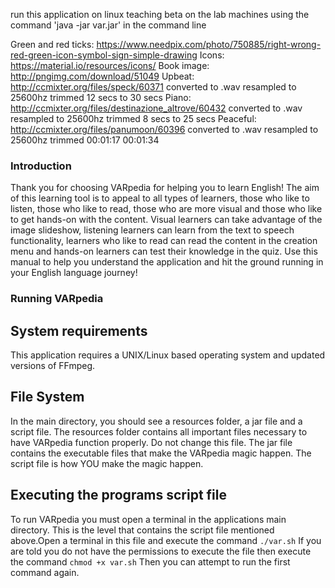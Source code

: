 run this application on linux teaching beta on the lab machines
using the command 'java -jar var.jar' in the command line

Green and red ticks: https://www.needpix.com/photo/750885/right-wrong-red-green-icon-symbol-sign-simple-drawing
Icons: https://material.io/resources/icons/
Book image: http://pngimg.com/download/51049
Upbeat: http://ccmixter.org/files/speck/60371 converted to .wav resampled to 25600hz trimmed 12 secs to 30 secs
Piano: http://ccmixter.org/files/destinazione_altrove/60432 converted to .wav resampled to 25600hz trimmed 8 secs to 25 secs
Peaceful: http://ccmixter.org/files/panumoon/60396 converted to .wav resampled to 25600hz trimmed 00:01:17  00:01:34

### Introduction
Thank you for choosing VARpedia for helping you to learn English! The aim of this learning tool is to appeal to all types of learners, those who like to listen, those who like to read, those who are more visual and those who like to get hands-on with the content. 
Visual learners can take advantage of the image slideshow, listening learners can learn from the text to speech functionality, learners who like to read can read the content in the creation menu and hands-on learners can test their knowledge in the quiz.
Use this manual to help you understand the application and hit the ground running in your English language journey!
### Running VARpedia
## System requirements
This application requires a UNIX/Linux based operating system and updated versions of FFmpeg.
## File System
In the main directory, you should see a resources folder, a jar file and a script file. The resources folder contains all important files necessary to have VARpedia function properly. Do not change this file.
The jar file contains the executable files that make the VARpedia magic happen. The script file is how YOU make the magic happen.
## Executing the programs script file
To run VARpedia you must open a terminal in the applications main directory. This is the level that contains the script file mentioned above.Open a terminal in this file and execute the command 
`./var.sh`
If you are told you do not have the permissions to execute the file then execute the command
	`chmod +x var.sh`
Then you can attempt to run the first command again.

